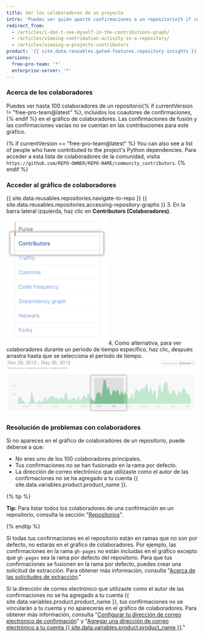 ```yaml
---
title: Ver los colaboradores de un proyecto
intro: 'Puedes ver quién aportó confirmaciones a un repositorio{% if currentVersion == "free-pro-team@latest" %} y sus dependencias{% endif %}.'
redirect_from:
  - /articles/i-don-t-see-myself-in-the-contributions-graph/
  - /articles/viewing-contribution-activity-in-a-repository/
  - /articles/viewing-a-projects-contributors
product: '{{ site.data.reusables.gated-features.repository-insights }}'
versions:
  free-pro-team: '*'
  enterprise-server: '*'
---
```


### Acerca de los colaboradores

Puedes ver hasta 100 colaboradores de un repositorio{% if currentVersion != "free-pro-team@latest" %}, incluidos los coautores de confirmaciones,{% endif %} en el gráfico de colaboradores. Las confirmaciones de fusión y las confirmaciones vacías no se cuentan en las contribuciones para este gráfico.

{% if currentVersion == "free-pro-team@latest" %}
You can also see a list of people who have contributed to the project's Python dependencies. Para acceder a esta lista de colaboradores de la comunidad, visita `https://github.com/REPO-OWNER/REPO-NAME/community_contributors`.
{% endif %}

### Acceder al gráfico de colaboradores

{{ site.data.reusables.repositories.navigate-to-repo }}
{{ site.data.reusables.repositories.accessing-repository-graphs }}
3. En la barra lateral izquierda, haz clic en **Contributors (Colaboradores)**. ![Pestaña de colaboradores](/assets/images/help/graphs/contributors_tab.png)
4. Como alternativa, para ver colaboradores durante un período de tiempo específico, haz clic, después arrastra hasta que se selecciona el período de tiempo. ![Rango de tiempo seleccionado en el gráfico de colaboradores](/assets/images/help/graphs/repo_contributors_click_drag_graph.png)

### Resolución de problemas con colaboradores

Si no apareces en el gráfico de colaboradores de un repositorio, puede deberse a que:
- No eres uno de los 100 colaboradores principales.
- Tus confirmaciones no se han fusionado en la rama por defecto.
- La dirección de correo electrónico que utilizaste como el autor de las confirmaciones no se ha agregado a tu cuenta {{ site.data.variables.product.product_name }}.

{% tip %}

**Tip:** Para listar todos los colaboradores de una confirmación en un repositorio, consulta la sección "[Repositorios](/v3/repos/#list-contributors)".

{% endtip %}

Si todas tus confirmaciones en el repositorio están en ramas que no son por defecto, no estarás en el gráfico de colaboradores. Por ejemplo, las confirmaciones en la rama `gh-pages` no están incluidas en el gráfico excepto que `gh-pages` sea la rama por defecto del repositorio. Para que tus confirmaciones se fusionen en la rama por defecto, puedes crear una solicitud de extracción. Para obtener más información, consulta "[Acerca de las solicitudes de extracción](/articles/about-pull-requests)."

Si la dirección de correo electrónico que utilizaste como el autor de las confirmaciones no se ha agregado a tu cuenta {{ site.data.variables.product.product_name }}, tus confirmaciones no se vincularán a tu cuenta y no aparecerás en el gráfico de colaboradores. Para obtener más información, consulta "[Configurar tu dirección de correo electrónico de confirmación](/articles/setting-your-commit-email-address)" y "[Agregar una dirección de correo electrónico a tu cuenta {{ site.data.variables.product.product_name }}](/articles/adding-an-email-address-to-your-github-account)."
